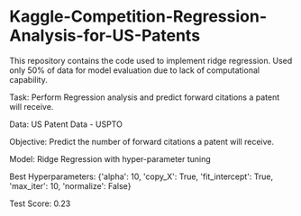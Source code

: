 # Kaggle-Competition-Regression-Analysis-for-US-Patents
This repository contains the code used to implement ridge regression. Used only 50% of data for model evaluation due to lack of computational capability.

Task: Perform Regression analysis and predict forward citations a patent will receive.

Data: US Patent Data - USPTO 

Objective: Predict the number of forward citations a patent will receive.

Model: Ridge Regression with hyper-parameter tuning

Best Hyperparameters: {'alpha': 10, 'copy_X': True, 'fit_intercept': True, 'max_iter': 10, 'normalize': False}

Test Score: 0.23
